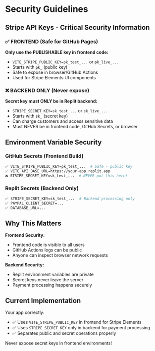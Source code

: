 # Security Guidelines

## Stripe API Keys - Critical Security Information

### ✅ FRONTEND (Safe for GitHub Pages)
**Only use the PUBLISHABLE key in frontend code:**
- `VITE_STRIPE_PUBLIC_KEY=pk_test_...` or `pk_live_...`
- Starts with `pk_` (public key)
- Safe to expose in browser/GitHub Actions
- Used for Stripe Elements UI components

### ❌ BACKEND ONLY (Never expose)
**Secret key must ONLY be in Replit backend:**
- `STRIPE_SECRET_KEY=sk_test_...` or `sk_live_...`  
- Starts with `sk_` (secret key)
- Can charge customers and access sensitive data
- Must NEVER be in frontend code, GitHub Secrets, or browser

## Environment Variable Security

### GitHub Secrets (Frontend Build)
```bash
✅ VITE_STRIPE_PUBLIC_KEY=pk_test_...  # Safe - public key
✅ VITE_API_BASE_URL=https://your-app.replit.app
❌ STRIPE_SECRET_KEY=sk_test_...  # NEVER put this here!
```

### Replit Secrets (Backend Only)
```bash
✅ STRIPE_SECRET_KEY=sk_test_...  # Backend processing only
✅ PAYPAL_CLIENT_SECRET=...
✅ DATABASE_URL=...
```

## Why This Matters

**Frontend Security:**
- Frontend code is visible to all users
- GitHub Actions logs can be public
- Anyone can inspect browser network requests

**Backend Security:**
- Replit environment variables are private
- Secret keys never leave the server
- Payment processing happens securely

## Current Implementation

Your app correctly:
- ✅ Uses `VITE_STRIPE_PUBLIC_KEY` in frontend for Stripe Elements
- ✅ Uses `STRIPE_SECRET_KEY` only in backend for payment processing
- ✅ Separates public and secret operations properly

Never expose secret keys in frontend environments!
